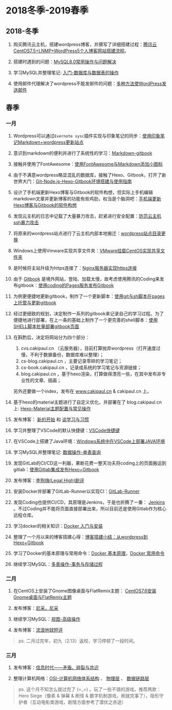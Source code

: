 # 2018冬季-2019春季

## 2018-冬季

1. 购买腾讯云主机，搭建wordpress博客，并撰写了详细搭建过程：[腾讯云CentOS7.5+LNMP+WordPress5个人博客网站搭建流程](https://cs-blog.cakipaul.cn/2018/12/22/%E8%85%BE%E8%AE%AF%E4%BA%91LNMP%E4%B8%8Ewordpress%E6%90%AD%E5%BB%BA%E4%B8%AA%E4%BA%BA%E5%8D%9A%E5%AE%A2/)。

2. 搭建时遇到的问题：[MySQL8.0常用操作与问题解决](https://cs-blog.cakipaul.cn/2018/12/24/mysql8.0%E5%B8%B8%E7%94%A8%E6%93%8D%E4%BD%9C%E4%B8%8E%E9%97%AE%E9%A2%98%E8%A7%A3%E5%86%B3/)

3. 学习MySQL并整理笔记: [入门-数据库与数据表的操作](https://db.cakipaul.cn/sql/mysql/mysql1.html)

4. 使用邮件代理解决了wordpress不能发邮件的问题：[多种方法使WordPress发送邮件](https://cs-blog.cakipaul.cn/2018/12/29/%E5%A4%9A%E7%A7%8D%E6%96%B9%E6%B3%95%E4%BD%BFWordPress%E5%8F%91%E9%80%81%E9%82%AE%E4%BB%B6/)

## 春季

### 一月

1. Wordpress可以通过`Evernote sysc`插件实现与印象笔记的同步：[使用印象笔记Markdown+wordpress更新站点](https://cs-blog.cakipaul.cn/2019/01/02/%E4%BD%BF%E7%94%A8%E5%8D%B0%E8%B1%A1%E7%AC%94%E8%AE%B0Markdown+wordpress%E6%9B%B4%E6%96%B0%E7%AB%99%E7%82%B9/)

2. 意识到markdown的便利并进行了系统性的学习：[Markdown-gitbook](https://others.cakipaul.cn/mardown/%E5%9F%BA%E6%9C%AC%E8%AF%AD%E6%B3%95.html)

3. 接触并使用了FontAwesome：[使用FontAwesome与Markdown添加小图标](https://cs-blog.cakipaul.cn/2019/01/02/%E4%BD%BF%E7%94%A8FontAwesome%E4%B8%8EMarkdown%E6%B7%BB%E5%8A%A0%E5%B0%8F%E5%9B%BE%E6%A0%87/)

4. 由于不满意wordpress略显混乱的数据库，接触了Hexo、Gitbook，打开了新世界大门：[Git-Node.js-Hexo-Gitbook环境搭建与使用指南](https://cs-blog.cakipaul.cn/2019/01/07/Git-Node.js-Hexo-Gitbook%E7%8E%AF%E5%A2%83%E6%90%AD%E5%BB%BA%E4%B8%8E%E4%BD%BF%E7%94%A8%E6%8C%87%E5%8D%97/)

5. 设计了手机端更新Hexo博客与Gitbook的软件构想，但实际上手机编辑markdown文章并更新博客的功能有些鸡肋，权当是个脑洞吧：[手机端更新Hexo博客与Gitbook的软件构想](https://cs-blog.cakipaul.cn/2019/01/09/Android%E6%89%8B%E6%9C%BA%E7%AB%AF%E6%9B%B4%E6%96%B0Hexo%E5%8D%9A%E5%AE%A2%E4%B8%8EGitbook%E7%9A%84%E8%BD%AF%E4%BB%B6%E6%9E%84%E6%83%B3/)

6. 发现云主机的日志中记载了大量暴力攻击，赶紧进行安全配置：[防范云主机ssh暴力攻击](https://cs-blog.cakipaul.cn/2019/01/10/%E9%98%B2%E8%8C%83%E4%BA%91%E4%B8%BB%E6%9C%BAssh%E6%9A%B4%E5%8A%9B%E6%94%BB%E5%87%BB/)

7. 将原来的wordpress站点进行了云主机内部本地搬迁：[wordpress站点目录更换](https://cs-blog.cakipaul.cn/2019/01/10/wordpress%E7%AB%99%E7%82%B9%E7%9B%AE%E5%BD%95%E6%9B%B4%E6%8D%A2/)

8. Windows上使用Vmware实现共享文件夹：[VMware挂载CentOS实现共享文件夹](https://cs-blog.cakipaul.cn/2019/01/11/VMware%E6%8C%82%E8%BD%BDCentOS%E5%AE%9E%E7%8E%B0%E5%85%B1%E4%BA%AB%E6%96%87%E4%BB%B6%E5%A4%B9/)

9. 是时候将主站升级为https连接了：[Nginx服务器实现https连接](https://cs-blog.cakipaul.cn/2019/01/11/Nginx%E6%9C%8D%E5%8A%A1%E5%99%A8%E5%AE%9E%E7%8E%B0https%E8%BF%9E%E6%8E%A5/)

10. 由于 [Gitbook](gitbook.com) 是境外网站，登陆、加载太慢，故考虑使用腾讯的Coding来发布gitbook：[使用coding的Pages服务发布Gitbook](https://cs-blog.cakipaul.cn/2019/01/11/%E4%BD%BF%E7%94%A8coding%E7%9A%84Pages%E6%9C%8D%E5%8A%A1%E5%8F%91%E5%B8%83Gitbook/)

11. 为例更便捷地更新gitbook，制作了一个更新脚本：[使用git与sh脚本在pages上托管与更新gitbook](https://cs-blog.cakipaul.cn/2019/01/11/%E4%BD%BF%E7%94%A8git%E4%B8%8Esh%E8%84%9A%E6%9C%AC%E5%9C%A8pages%E4%B8%8A%E6%89%98%E7%AE%A1%E4%B8%8E%E6%9B%B4%E6%96%B0gitbook/)

12. 经过更细致的规划，决定制作一系列的gitbook来记录自己的学习过程。为了便捷地进行部署，在上一条的基础上制作了一个更完善的shell脚本：[使用SHELL脚本批量部署gitbook页面](https://cs-blog.cakipaul.cn/2019/01/12/%E4%BD%BF%E7%94%A8SHELL%E8%84%9A%E6%9C%AC%E6%89%B9%E9%87%8F%E9%83%A8%E7%BD%B2gitbook%E9%A1%B5%E9%9D%A2/)

13. 在斟酌后，决定将网站分为四个部分：
    1. cvs.cakipaul.cn （云服务器），目前打算抛弃wordpress（打开速度过慢，不利于数据备份，数据库难以整理）；
    2. cs-blog.cakipaul.cn ，主要记录零碎的学习笔记；
    3. cs-book.cakipaul.cn ，记录成系统的学习笔记与资源链接；
    4. blog.cakipaul.cn ，基于hexo渲染，打算做得漂亮一些，在其中发布非专业性的文章、插画；

    另外还要做一个index，发布在 www.cakipaul.cn & cakipaul.cn 上。

14. 基于hexo的material主题进行了自定义优化，并部署在了 blog.cakipaul.cn 上: [Hexo-Material主题配置与常见操作](https://cs-blog.cakipaul.cn/2019/01/16/Hexo-Material%E4%B8%BB%E9%A2%98%E9%85%8D%E7%BD%AE%E4%B8%8E%E5%B8%B8%E8%A7%81%E6%93%8D%E4%BD%9C/)

15. 发布博客： [新的开始](https://cakipaul.cn/2019/01/19/%E6%96%B0%E7%9A%84%E5%BC%80%E5%A7%8B/) 和 [谈学习与习惯](https://cakipaul.cn/2019/01/19/%E8%B0%88%E5%AD%A6%E4%B9%A0%E4%B8%8E%E4%B9%A0%E6%83%AF/)

16. 学习并整理了VSCode的默认快捷键：[VSCode快捷键](https://others.cakipaul.cn/IDE/vscode1.html)

17. 在VSCode上搭建了Java环境：[Windows系统中在VSCode上部署JAVA环境](https://java.cakipaul.cn/编译环境/vscode-java.html)

18. 学习MySQL并整理笔记: [数据操作-单表查询](https://db.cakipaul.cn/sql/mysql/mysql2.html)

19. 发现GitLab的CI/CD这一利器，果断花费一整天功夫将coding上的页面搬运到gitlab：[使用Gitlab集成发布Hexo+Gitbook](https://cs-blog.cakipaul.cn/2019/01/21/使用Gitlab集成发布Hexo+Gitbook/)

20. 发布博客：[李狗嗨(Legal High)剧评](https://cakipaul.cn/2019/01/21/LegalHigh%E5%89%A7%E8%AF%84/)

21. 安装Docker并部署了GitLab-Runner以实现CI：[GitLab-Runner](https://others.cakipaul.cn/Git-SVN-CI-CD/gitlab-runner1.html)

22. 发现Coding也提供CI/CD，其原理是Jenkins，于是也折腾了一番： [Jenkins](https://others.cakipaul.cn/Git-SVN-CI-CD/jenkins1.html)
 。不过Coding并不能将页面直接部署出来，所以目前还是使用Gitlab作为核心远程仓库。

23. 学习docker的相关知识：[Docker 入门与安装](https://os.cakipaul.cn/Docker/docker1.html)

24. 整理了一个月以来的博客搭建心得：[博客搭建小结：从wordpress到Hexo+Gitbook](https://cs-blog.cakipaul.cn/2019/01/23/博客搭建小结-从wordpress到Hexo+Gitbook/)

25. 学习了Docker的基本原理与常用命令：[Docker 基本原理](https://os.cakipaul.cn/Docker/docker2.html)，[Docker 常用命令](https://os.cakipaul.cn/Docker/docker3.html)

26. 继续学习MySQL：[多表操作-事务与存储过程](https://db.cakipaul.cn/sql/mysql/mysql3.html)

### 二月

1. 在CentOS上安装了Gnome图像桌面与FlatRemix主题： [CentOS7.6安装Gnome桌面与FlatRemix主题](https://cs-blog.cakipaul.cn/2019/02/01/CentOS7.6%E5%AE%89%E8%A3%85Gnome%E6%A1%8C%E9%9D%A2%E4%B8%8EFlatRemix%E4%B8%BB%E9%A2%98/)

2. 发布博客：[尼采，尼采](https://cakipaul.cn/2019/02/03/尼采，尼采/)

3. 继续学习MySQL：[视图-高级操作](https://db.cakipaul.cn/sql/mysql/mysql4.html)

4. 发布博客：[流浪地球短评](https://blog.cakipaul.cn/2019/02/06/流浪地球短评/)

>ps. 二月过完年，初九（2.13）返校，学习停顿了一段时间。

### 三月

1. 发布博客：[信息时代——矛盾、碎裂与共识](https://cakipaul.cn/2019/03/04/信息时代——矛盾、碎裂与共识/)

2. 整理计算机网络：[OSI-计算机网络体系结构](https://web.cakipaul.cn/Net/osi1.html) 、 [物理层](https://web.cakipaul.cn/Net/osi2.html) 、 [数据链路层](https://web.cakipaul.cn/Net/osi3.html)

>ps. 这个月不知怎么就过完了 (=_=) 。玩了一些不错的游戏，推荐两款：Hero Siege（像素 & 弹幕 & 刷怪 & 数字机制游戏，刷就完事了），隐形守护者（互动电影类游戏，剧情方面参考了潜伏之赤途）
